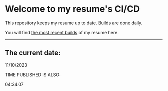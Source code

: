 # Welcome to my resume's CI/CD
This repository keeps my resume up to date. Builds are done daily.
  
You will find [the most recent builds](output/) of my resume here.
* * *
 
## The current date:  
 11/10/2023 
   
  
  
 TIME PUBLISHED IS ALSO: 
  
 04:34.07 
  
  
